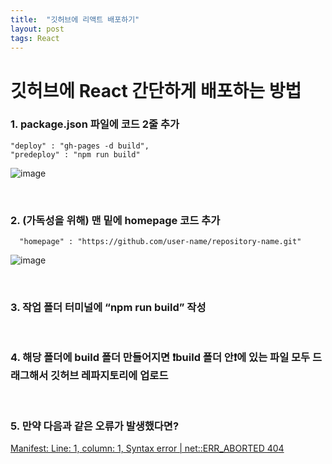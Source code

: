 ```yaml
---
title:  "깃허브에 리액트 배포하기"
layout: post
tags: React
---
```


# 깃허브에 React 간단하게 배포하는 방법

### 1. package.json 파일에 코드 2줄 추가

````
"deploy" : "gh-pages -d build",
"predeploy" : "npm run build"
````

![image](https://user-images.githubusercontent.com/108778921/189518749-9bc4d2c8-2f86-4960-b84c-44244ad65eaa.png)

<p></p>
<p></p>

<br>  

### 2. (가독성을 위해) 맨 밑에 homepage 코드 추가

````
  "homepage" : "https://github.com/user-name/repository-name.git"
````

![image](https://user-images.githubusercontent.com/108778921/189518734-85b5215a-2fb3-4d57-be13-13275a672db2.png)

<br>

### 3. 작업 폴더 터미널에 “npm run build” 작성 
<br>

### 4. 해당 폴더에 build 폴더 만들어지면 ❗build 폴더 안❗에 있는 파일 모두 드래그해서 깃허브 레파지토리에 업로드
<br>

### 5. 만약 다음과 같은 오류가 발생했다면?
<a href="https://feb-dain.github.io/error-about-react-01/">Manifest: Line: 1, column: 1, Syntax error | net::ERR_ABORTED 404</a>
